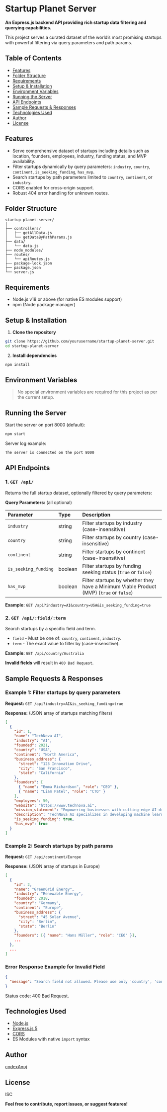 # Startup Planet Server

**An Express.js backend API providing rich startup data filtering and querying capabilities.**

This project serves a curated dataset of the world’s most promising startups with powerful filtering via query parameters and path params.

## Table of Contents

- [Features](#features)
- [Folder Structure](#folder-structure)
- [Requirements](#requirements)
- [Setup \& Installation](#setup--installation)
- [Environment Variables](#environment-variables)
- [Running the Server](#running-the-server)
- [API Endpoints](#api-endpoints)
- [Sample Requests \& Responses](#sample-requests--responses)
- [Technologies Used](#technologies-used)
- [Author](#author)
- [License](#license)


## Features

- Serve comprehensive dataset of startups including details such as location, founders, employees, industry, funding status, and MVP availability.
- Filter startups dynamically by query parameters: `industry`, `country`, `continent`, `is_seeking_funding`, `has_mvp`.
- Search startups by path parameters limited to `country`, `continent`, or `industry`.
- CORS enabled for cross-origin support.
- Robust 404 error handling for unknown routes.


## Folder Structure

```
startup-planet-server/
│
├── controllers/
│   ├── getAllData.js           
│   └── getDataByPathParams.js 
├── data/
│   └── data.js                 
├── node_modules/
├── routes/
│   └── apiRoutes.js            
├── package-lock.json
├── package.json
└── server.js                 
```


## Requirements

- Node.js v18 or above (for native ES modules support)
- npm (Node package manager)


## Setup \& Installation

1. **Clone the repository**
```bash
git clone https://github.com/yourusername/startup-planet-server.git
cd startup-planet-server
```

2. **Install dependencies**
```bash
npm install
```


## Environment Variables

> No special environment variables are required for this project as per the current setup.

## Running the Server

Start the server on port 8000 (default):

```bash
npm start
```

Server log example:

```
The server is connected on the port 8000
```


## API Endpoints

### 1. `GET /api/`

Returns the full startup dataset, optionally filtered by query parameters:

**Query Parameters:** (all optional)


| Parameter | Type | Description |
| :-- | :-- | :-- |
| `industry` | string | Filter startups by industry (case-insensitive) |
| `country` | string | Filter startups by country (case-insensitive) |
| `continent` | string | Filter startups by continent (case-insensitive) |
| `is_seeking_funding` | boolean | Filter startups by funding seeking status (`true` or `false`) |
| `has_mvp` | boolean | Filter startups by whether they have a Minimum Viable Product (MVP) (`true` or `false`) |

**Example:**
`GET /api?industry=AI&country=USA&is_seeking_funding=true`

### 2. `GET /api/:field/:term`

Search startups by a specific field and term.

- `field` - Must be one of: `country`, `continent`, `industry`.
- `term` - The exact value to filter by (case-insensitive).

**Example:**
`GET /api/country/Australia`

**Invalid fields** will result in `400 Bad Request`.

## Sample Requests \& Responses

### Example 1: Filter startups by query parameters

**Request:**
`GET /api?industry=AI&is_seeking_funding=true`

**Response:** (JSON array of startups matching filters)

```json
[
  {
    "id": 1,
    "name": "TechNova AI",
    "industry": "AI",
    "founded": 2021,
    "country": "USA",
    "continent": "North America",
    "business_address": {
      "street": "123 Innovation Drive",
      "city": "San Francisco",
      "state": "California"
    },
    "founders": [
      { "name": "Emma Richardson", "role": "CEO" },
      { "name": "Liam Patel", "role": "CTO" }
    ],
    "employees": 50,
    "website": "https://www.technova.ai",
    "mission_statement": "Empowering businesses with cutting-edge AI-driven solutions.",
    "description": "TechNova AI specializes in developing machine learning models for predictive analytics, customer insights, and automation.",
    "is_seeking_funding": true,
    "has_mvp": true
  }
]
```


### Example 2: Search startups by path params

**Request:**
`GET /api/continent/Europe`

**Response:** (JSON array of startups in Europe)

```json
[
  {
    "id": 2,
    "name": "GreenGrid Energy",
    "industry": "Renewable Energy",
    "founded": 2018,
    "country": "Germany",
    "continent": "Europe",
    "business_address": {
      "street": "45 Solar Avenue",
      "city": "Berlin",
      "state": "Berlin"
    },
    "founders": [{ "name": "Hans Müller", "role": "CEO" }],
    ...
  },
  ...
]
```


### Error Response Example for Invalid Field

```json
{
  "message": "Search field not allowed. Please use only 'country', 'continent', 'industry'"
}
```

Status code: 400 Bad Request.

## Technologies Used

- [Node.js](https://nodejs.org/)
- [Express.js 5](https://expressjs.com/)
- [CORS](https://www.npmjs.com/package/cors)
- ES Modules with native `import` syntax


## Author

[codexAnuj](https://github.com/codexanu)

## License

ISC

**Feel free to contribute, report issues, or suggest features!**


